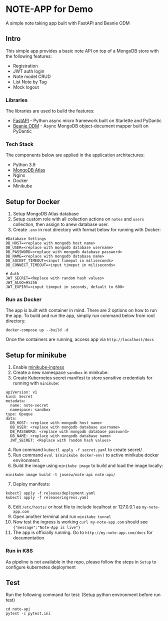 # NOTE-APP for Demo
A simple note taking app built with FastAPI and Beanie ODM


## Intro

This simple app provides a basic note API on top of a MongoDB store with the following features:
* Registration
* JWT auth login
* Note model CRUD
* List Note by Tag
* Mock logout

### Libraries
The libraries are used to build the features:
- [FastAPI]() - Python async micro framework built on Starlette and PyDantic  
- [Beanie ODM]() - Async MongoDB object-document mapper built on PyDantic

### Tech Stack
The components below are applied in the application architectures:
- Python 3.9
- [MongoDB Atlas]()
- Nginx
- Docker
- Minikube

## Setup for Docker

1. Setup MongoDB Atlas database
2. Setup custom role with all collection actions on `notes` and `users` collection, then assign to anew database user. 
3. Create `.env` in root directory with format below for running with Docker:
```
#Database Settings
DB_HOST=<replace with mongodb host name>
DB_USER=<replace with mongodb database username>
DB_PASSWORD=<replace with mongodb database password>
DB_NAME=<replace with mongodb database name>
DB_SOCKET_TIMEOUT=<input timeput in miliseconds>
DB_CONNECT_TIMEOUT=<input timeput in miliseconds>

# Auth
JWT_SECRET=<Replace with random hash values>
JWT_ALGO=HS256
JWT_EXPIRY=<input timeput in seconds, default to 600>

```

### Run as Docker
The app is built with container in mind. There are 2 options on how to run the app. 
To build and run the app, simpliy run command below from root directory:
```
docker-compose up --build -d 
```
Once the containers are running, access app via `http://localhost/docs` 


## Setup for minikube
1. Enable [minikube-ingress]()
2. Create a new namespace `sandbox` in minikube.
3. Create Kubernetes secret manifest to store sensitive credentials for running with `minikube`:
```
apiVersion: v1
kind: Secret
metadata:
  name: note-secret
  namespace: sandbox
type: Opaque
data:
  DB_HOST: <replace with mongodb host name>
  DB_USER: <replace with mongodb database username>
  DB_PASSWORD: <replace with mongodb database password>
  DB_NAME: <replace with mongodb database name>
  JWT_SECRET: <Replace with random hash values>
```
4. Run command `kubectl apply -f secret.yaml` to create secret/
5. Run command `eval $(minikube docker-env)` to active minikube docker environment.
6. Build the image using `minikube image` to build and load the image locally:
```
minikube image build -t josecw/note-api note-api/
```
7. Deploy manifests:
```
kubectl apply -f release/deployment.yaml
kubectl apply -f release/ingress.yaml
```
8. Edit `/etc/hosts/` or host file to include localhost or 127.0.0.1 as `my-note-app.com` 
9. Open another terminal and run `minikube tunnel`
10. Now test the ingress is working `curl my-note-app.com` should see `{"message":"Note-App is live"}`
11. The app is officially running. Go to `http://my-note-app.com/docs` for documentation

### Run in K8S  
As pipeline is not available in the repo, please follow the steps in `Setup` to configure kubernetes deployment

## Test
Run the following command for test:
(Setup python environment before run test)
```
cd note-api
pytest -c pytest.ini
```

[FastAPI]: https://fastapi.tiangolo.com "FastAPI web framework"
[Beanie ODM]: https://roman-right.github.io/beanie/ "Beanie object-document mapper"
[MongoDB Atlas]: https://www.mongodb.com "MongoDB NoSQL homepage"
[minikube-ingress]: https://kubernetes.io/docs/tasks/access-application-cluster/ingress-minikube/ "Enable minikube ingress"